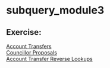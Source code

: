 # subquery_module3
## Exercise:
[Account Transfers](https://github.com/Champchips/tutorials-account-transfers) <br />
[Councillor Proposals](https://github.com/Champchips/Councillor-Proposals) <br />
[Account Transfer Reverse Lookups](https://github.com/Champchips/tutorials-account-transfer-reverse-lookups)
